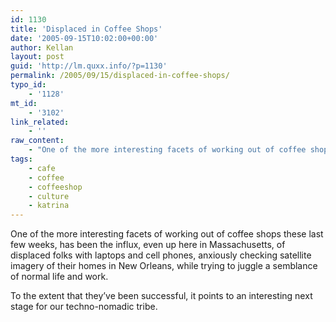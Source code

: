 ```yaml
---
id: 1130
title: 'Displaced in Coffee Shops'
date: '2005-09-15T10:02:00+00:00'
author: Kellan
layout: post
guid: 'http://lm.quxx.info/?p=1130'
permalink: /2005/09/15/displaced-in-coffee-shops/
typo_id:
    - '1128'
mt_id:
    - '3102'
link_related:
    - ''
raw_content:
    - "One of the more interesting facets of working out of coffee shops these last few weeks, has been the influx, even up here in Massachusetts, of displaced folks with laptops and cell phones, anxiously checking satellite imagery of their homes in New Orleans, while trying to juggle a semblance of normal life and work.  \r\n\r\nTo the extent that they\\'ve been successful, it points to an interesting next stage for our techno-nomadic tribe."
tags:
    - cafe
    - coffee
    - coffeeshop
    - culture
    - katrina
---
```


One of the more interesting facets of working out of coffee shops these last few weeks, has been the influx, even up here in Massachusetts, of displaced folks with laptops and cell phones, anxiously checking satellite imagery of their homes in New Orleans, while trying to juggle a semblance of normal life and work.

To the extent that they’ve been successful, it points to an interesting next stage for our techno-nomadic tribe.